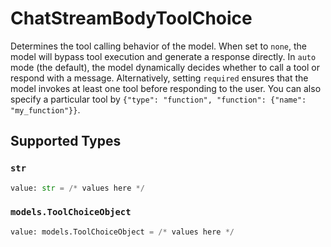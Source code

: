 # ChatStreamBodyToolChoice

Determines the tool calling behavior of the model.
When set to `none`, the model will bypass tool execution and generate a response directly.
In `auto` mode (the default), the model dynamically decides whether to call a tool or respond with a message.
Alternatively, setting `required` ensures that the model invokes at least one tool before responding to the user.
You can also specify a particular tool by `{"type": "function", "function": {"name": "my_function"}}`.



## Supported Types

### `str`

```python
value: str = /* values here */
```

### `models.ToolChoiceObject`

```python
value: models.ToolChoiceObject = /* values here */
```

